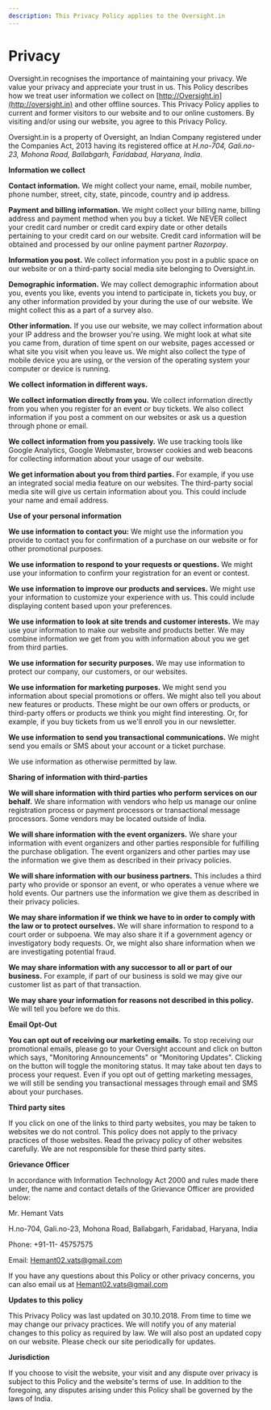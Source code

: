 ```yaml
---
description: This Privacy Policy applies to the Oversight.in
---
```


# Privacy

Oversight.in recognises the importance of maintaining your privacy. We value your privacy and appreciate your trust in us. This Policy describes how we treat user information we collect on [http://Oversight.in](http://oversight.in) and other offline sources. This Privacy Policy applies to current and former visitors to our website and to our online customers. By visiting and/or using our website, you agree to this Privacy Policy.

Oversight.in is a property of Oversight, an Indian Company registered under the Companies Act, 2013 having its registered office at _H.no-704, Gali.no-23, Mohona Road, Ballabgarh, Faridabad, Haryana, India_.

**Information we collect**

**Contact information.** We might collect your name, email, mobile number, phone number, street, city, state, pincode, country and ip address.

**Payment and billing information.** We might collect your billing name, billing address and payment method when you buy a ticket. We NEVER collect your credit card number or credit card expiry date or other details pertaining to your credit card on our website. Credit card information will be obtained and processed by our online payment partner _Razorpay_.

**Information you post.** We collect information you post in a public space on our website or on a third-party social media site belonging to Oversight.in.

**Demographic information.** We may collect demographic information about you, events you like, events you intend to participate in, tickets you buy, or any other information provided by your during the use of our website. We might collect this as a part of a survey also.

**Other information.** If you use our website, we may collect information about your IP address and the browser you're using. We might look at what site you came from, duration of time spent on our website, pages accessed or what site you visit when you leave us. We might also collect the type of mobile device you are using, or the version of the operating system your computer or device is running.

**We collect information in different ways.**

**We collect information directly from you.** We collect information directly from you when you register for an event or buy tickets. We also collect information if you post a comment on our websites or ask us a question through phone or email.

**We collect information from you passively.** We use tracking tools like Google Analytics, Google Webmaster, browser cookies and web beacons for collecting information about your usage of our website.

**We get information about you from third parties.** For example, if you use an integrated social media feature on our websites. The third-party social media site will give us certain information about you. This could include your name and email address.

**Use of your personal information**

**We use information to contact you:** We might use the information you provide to contact you for confirmation of a purchase on our website or for other promotional purposes.

**We use information to respond to your requests or questions.** We might use your information to confirm your registration for an event or contest.

**We use information to improve our products and services.** We might use your information to customize your experience with us. This could include displaying content based upon your preferences.

**We use information to look at site trends and customer interests.** We may use your information to make our website and products better. We may combine information we get from you with information about you we get from third parties.

**We use information for security purposes.** We may use information to protect our company, our customers, or our websites.

**We use information for marketing purposes.** We might send you information about special promotions or offers. We might also tell you about new features or products. These might be our own offers or products, or third-party offers or products we think you might find interesting. Or, for example, if you buy tickets from us we'll enroll you in our newsletter.

**We use information to send you transactional communications.** We might send you emails or SMS about your account or a ticket purchase.

We use information as otherwise permitted by law.

**Sharing of information with third-parties**

**We will share information with third parties who perform services on our behalf.** We share information with vendors who help us manage our online registration process or payment processors or transactional message processors. Some vendors may be located outside of India.

**We will share information with the event organizers.** We share your information with event organizers and other parties responsible for fulfilling the purchase obligation. The event organizers and other parties may use the information we give them as described in their privacy policies.

**We will share information with our business partners.** This includes a third party who provide or sponsor an event, or who operates a venue where we hold events. Our partners use the information we give them as described in their privacy policies.

**We may share information if we think we have to in order to comply with the law or to protect ourselves.** We will share information to respond to a court order or subpoena. We may also share it if a government agency or investigatory body requests. Or, we might also share information when we are investigating potential fraud.

**We may share information with any successor to all or part of our business.** For example, if part of our business is sold we may give our customer list as part of that transaction.

**We may share your information for reasons not described in this policy.** We will tell you before we do this.

**Email Opt-Out**

**You can opt out of receiving our marketing emails.** To stop receiving our promotional emails, please go to your Oversight account and click on button which says, "Monitoring Announcements" or "Monitoring Updates". Clicking on the button will toggle the monitoring status. It may take about ten days to process your request. Even if you opt out of getting marketing messages, we will still be sending you transactional messages through email and SMS about your purchases.  


**Third party sites**

If you click on one of the links to third party websites, you may be taken to websites we do not control. This policy does not apply to the privacy practices of those websites. Read the privacy policy of other websites carefully. We are not responsible for these third party sites.

**Grievance Officer**

In accordance with Information Technology Act 2000 and rules made there under, the name and contact details of the Grievance Officer are provided below:

Mr. Hemant Vats

H.no-704, Gali.no-23, Mohona Road, Ballabgarh, Faridabad, Haryana, India

Phone: +91-11- 45757575

Email: Hemant02.vats@gmail.com

If you have any questions about this Policy or other privacy concerns, you can also email us at Hemant02.vats@gmail.com

**Updates to this policy**

This Privacy Policy was last updated on 30.10.2018. From time to time we may change our privacy practices. We will notify you of any material changes to this policy as required by law. We will also post an updated copy on our website. Please check our site periodically for updates.

**Jurisdiction**

If you choose to visit the website, your visit and any dispute over privacy is subject to this Policy and the website's terms of use. In addition to the foregoing, any disputes arising under this Policy shall be governed by the laws of India.

